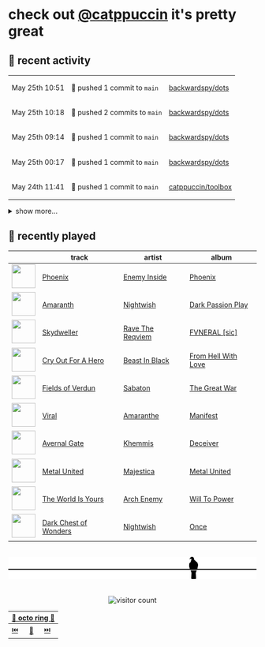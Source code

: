 # check out [@catppuccin](https://github.com/catppuccin) it's pretty great

## 📅 recent activity

<!-- SCRIPT:REPLACE:GITHUB -->
<table>
<tbody>
<tr>
<td><span title='2024-05-25T10:51:29+00:00'>May 25th 10:51</span></td>
<td>

🚢 pushed 1 commit to `main`

</td>
<td>

[backwardspy/dots](https://github.com/backwardspy/dots)

</td>
</tr>
<tr>
<td><span title='2024-05-25T10:18:52+00:00'>May 25th 10:18</span></td>
<td>

🚢 pushed 2 commits to `main`

</td>
<td>

[backwardspy/dots](https://github.com/backwardspy/dots)

</td>
</tr>
<tr>
<td><span title='2024-05-25T09:14:25+00:00'>May 25th 09:14</span></td>
<td>

🚢 pushed 1 commit to `main`

</td>
<td>

[backwardspy/dots](https://github.com/backwardspy/dots)

</td>
</tr>
<tr>
<td><span title='2024-05-25T00:17:02+00:00'>May 25th 00:17</span></td>
<td>

🚢 pushed 1 commit to `main`

</td>
<td>

[backwardspy/dots](https://github.com/backwardspy/dots)

</td>
</tr>
<tr>
<td><span title='2024-05-24T11:41:19+00:00'>May 24th 11:41</span></td>
<td>

🚢 pushed 1 commit to `main`

</td>
<td>

[catppuccin/toolbox](https://github.com/catppuccin/toolbox)

</td>
</tr>
</tbody>
</table>

<details>
<summary>show more...</summary>
<table>
<tbody>
<tr>
<td><span title='2024-05-24T11:41:18+00:00'>May 24th 11:41</span></td>
<td>

🎉 closed [#227: feat(whiskers): support `emoji` and `order` properties](https://github.com/catppuccin/toolbox/pull/227)

</td>
<td>

[catppuccin/toolbox](https://github.com/catppuccin/toolbox)

</td>
</tr>
<tr>
<td><span title='2024-05-24T10:36:20+00:00'>May 24th 10:36</span></td>
<td>

🚢 pushed 1 commit to `main`

</td>
<td>

[backwardspy/dots](https://github.com/backwardspy/dots)

</td>
</tr>
<tr>
<td><span title='2024-05-24T08:56:54+00:00'>May 24th 08:56</span></td>
<td>

💬 commented on [#227: feat(whiskers): support `emoji` and `order` properties](https://github.com/catppuccin/toolbox/pull/227)

</td>
<td>

[catppuccin/toolbox](https://github.com/catppuccin/toolbox)

</td>
</tr>
<tr>
<td><span title='2024-05-24T08:55:50+00:00'>May 24th 08:55</span></td>
<td>

💬 commented on [#223: feat(whiskers): add colors to context in single-flavor matrix](https://github.com/catppuccin/toolbox/pull/223)

</td>
<td>

[catppuccin/toolbox](https://github.com/catppuccin/toolbox)

</td>
</tr>
<tr>
<td><span title='2024-05-24T08:55:45+00:00'>May 24th 08:55</span></td>
<td>

🚢 pushed 1 commit to `main`

</td>
<td>

[catppuccin/toolbox](https://github.com/catppuccin/toolbox)

</td>
</tr>
<tr>
<td><span title='2024-05-24T08:55:45+00:00'>May 24th 08:55</span></td>
<td>

✅ closed [#177: include flavour's colours at top level when rendering single-flavor matrix templates](https://github.com/catppuccin/toolbox/issues/177)

</td>
<td>

[catppuccin/toolbox](https://github.com/catppuccin/toolbox)

</td>
</tr>
<tr>
<td><span title='2024-05-24T08:55:44+00:00'>May 24th 08:55</span></td>
<td>

🎉 closed [#223: feat(whiskers): add colors to context in single-flavor matrix](https://github.com/catppuccin/toolbox/pull/223)

</td>
<td>

[catppuccin/toolbox](https://github.com/catppuccin/toolbox)

</td>
</tr>
<tr>
<td><span title='2024-05-23T20:24:15+00:00'>May 23rd 20:24</span></td>
<td>

💬 commented on [#228: chore: fully specify dependency versions](https://github.com/catppuccin/toolbox/pull/228)

</td>
<td>

[catppuccin/toolbox](https://github.com/catppuccin/toolbox)

</td>
</tr>
<tr>
<td><span title='2024-05-23T20:08:45+00:00'>May 23rd 20:08</span></td>
<td>

🚀 opened [#228: chore: fully specify dependency versions](https://github.com/catppuccin/toolbox/pull/228)

</td>
<td>

[catppuccin/toolbox](https://github.com/catppuccin/toolbox)

</td>
</tr>
<tr>
<td><span title='2024-05-23T17:32:02+00:00'>May 23rd 17:32</span></td>
<td>

💬 commented on [#225: fix(deps): update rust crate catppuccin to v2.3.0](https://github.com/catppuccin/toolbox/pull/225)

</td>
<td>

[catppuccin/toolbox](https://github.com/catppuccin/toolbox)

</td>
</tr>
<tr>
<td><span title='2024-05-23T17:31:16+00:00'>May 23rd 17:31</span></td>
<td>

🚢 pushed 1 commit to `main`

</td>
<td>

[catppuccin/toolbox](https://github.com/catppuccin/toolbox)

</td>
</tr>
<tr>
<td><span title='2024-05-23T17:31:14+00:00'>May 23rd 17:31</span></td>
<td>

🎉 closed [#226: fix(deps): update rust crate catppuccin to v2.4.0](https://github.com/catppuccin/toolbox/pull/226)

</td>
<td>

[catppuccin/toolbox](https://github.com/catppuccin/toolbox)

</td>
</tr>
<tr>
<td><span title='2024-05-23T17:28:33+00:00'>May 23rd 17:28</span></td>
<td>

🚢 pushed 1 commit to `main`

</td>
<td>

[catppuccin/toolbox](https://github.com/catppuccin/toolbox)

</td>
</tr>
<tr>
<td><span title='2024-05-23T17:28:32+00:00'>May 23rd 17:28</span></td>
<td>

🎉 closed [#212: fix(deps): update rust crate anyhow to v1.0.86](https://github.com/catppuccin/toolbox/pull/212)

</td>
<td>

[catppuccin/toolbox](https://github.com/catppuccin/toolbox)

</td>
</tr>
<tr>
<td><span title='2024-05-23T17:25:29+00:00'>May 23rd 17:25</span></td>
<td>

🚢 pushed 1 commit to `main`

</td>
<td>

[catppuccin/toolbox](https://github.com/catppuccin/toolbox)

</td>
</tr>
<tr>
<td><span title='2024-05-23T17:25:28+00:00'>May 23rd 17:25</span></td>
<td>

🎉 closed [#225: fix(deps): update rust crate catppuccin to v2.3.0](https://github.com/catppuccin/toolbox/pull/225)

</td>
<td>

[catppuccin/toolbox](https://github.com/catppuccin/toolbox)

</td>
</tr>
</tbody>
</table>
</details>
<!-- SCRIPT:REPLACE:GITHUB -->

## 🎵 recently played

<!-- SCRIPT:REPLACE:SPOTIFY -->
| | track | artist | album |
| - | - | - | - |
| <img src="https://i.scdn.co/image/ab67616d00004851f1cb5ebc7735d60fa10b593b" width="48" height="48"> | [Phoenix](https://open.spotify.com/track/3bLzsG3qnxWAWKv6YNgUK9) | [Enemy Inside](https://open.spotify.com/artist/4DX0ctdZRMWec9KCiigIXy) | [Phoenix](https://open.spotify.com/track/3bLzsG3qnxWAWKv6YNgUK9) |
| <img src="https://i.scdn.co/image/ab67616d000048517988cb5b6506529454590ece" width="48" height="48"> | [Amaranth](https://open.spotify.com/track/0RsOUnm1wNpbXxZ8a4abOP) | [Nightwish](https://open.spotify.com/artist/2NPduAUeLVsfIauhRwuft1) | [Dark Passion Play](https://open.spotify.com/track/0RsOUnm1wNpbXxZ8a4abOP) |
| <img src="https://i.scdn.co/image/ab67616d00004851e2d0b96aa67c22de6b2a4e6a" width="48" height="48"> | [Skydweller](https://open.spotify.com/track/46XKwgC2uZZWRrIdUcVpGg) | [Rave The Reqviem](https://open.spotify.com/artist/1NcsVSxFdXsnwvE64zV9xX) | [FVNERAL [sic]](https://open.spotify.com/track/46XKwgC2uZZWRrIdUcVpGg) |
| <img src="https://i.scdn.co/image/ab67616d00004851086fd08b0a9e09401a634902" width="48" height="48"> | [Cry Out For A Hero](https://open.spotify.com/track/5AC6aY9RpZDmOIpDy75n3U) | [Beast In Black](https://open.spotify.com/artist/0rEuaTPLMhlViNCJrg3NEH) | [From Hell With Love](https://open.spotify.com/track/5AC6aY9RpZDmOIpDy75n3U) |
| <img src="https://i.scdn.co/image/ab67616d00004851b37a2bb117c7ae30ee77b6bd" width="48" height="48"> | [Fields of Verdun](https://open.spotify.com/track/2VS1jveuhfU7Latlgfh62T) | [Sabaton](https://open.spotify.com/artist/3o2dn2O0FCVsWDFSh8qxgG) | [The Great War](https://open.spotify.com/track/2VS1jveuhfU7Latlgfh62T) |
| <img src="https://i.scdn.co/image/ab67616d00004851134792881db86df777a1b591" width="48" height="48"> | [Viral](https://open.spotify.com/track/23nQ0OXajph2n9yzYjP7Hs) | [Amaranthe](https://open.spotify.com/artist/2KaW48xlLnXC2v8tvyhWsa) | [Manifest](https://open.spotify.com/track/23nQ0OXajph2n9yzYjP7Hs) |
| <img src="https://i.scdn.co/image/ab67616d0000485130d9420d9ce0ff330a23d644" width="48" height="48"> | [Avernal Gate](https://open.spotify.com/track/2XdUaiSuEVgSvNjTirgvfj) | [Khemmis](https://open.spotify.com/artist/5Dejhd4zYKEUm6q1FLr1ik) | [Deceiver](https://open.spotify.com/track/2XdUaiSuEVgSvNjTirgvfj) |
| <img src="https://i.scdn.co/image/ab67616d0000485150b7be051457084c66425a79" width="48" height="48"> | [Metal United](https://open.spotify.com/track/2J39E5ALx4hS1WkhWl6qXu) | [Majestica](https://open.spotify.com/artist/52lkxAYfC9ypaPJ2EB22ki) | [Metal United](https://open.spotify.com/track/2J39E5ALx4hS1WkhWl6qXu) |
| <img src="https://i.scdn.co/image/ab67616d00004851f22accdfcf008be55b063aae" width="48" height="48"> | [The World Is Yours](https://open.spotify.com/track/6tGyLydK5lNXz8Aw44wRj8) | [Arch Enemy](https://open.spotify.com/artist/0DCw6lHkzh9t7f8Hb4Z0Sx) | [Will To Power](https://open.spotify.com/track/6tGyLydK5lNXz8Aw44wRj8) |
| <img src="https://i.scdn.co/image/ab67616d00004851c7190a75bf05ad902f52c7a2" width="48" height="48"> | [Dark Chest of Wonders](https://open.spotify.com/track/4QCGfqoCLZ3x9iMgtzUMD9) | [Nightwish](https://open.spotify.com/artist/2NPduAUeLVsfIauhRwuft1) | [Once](https://open.spotify.com/track/4QCGfqoCLZ3x9iMgtzUMD9) |

<!-- SCRIPT:REPLACE:SPOTIFY -->

<br>

<div align="center">

<picture>
    <source media="(prefers-color-scheme: light)" srcset="assets/pigeon-light.svg">
    <source media="(prefers-color-scheme: dark)" srcset="assets/pigeon-dark.svg">
    <img alt="pigeon sitting on a wire" src="assets/pigeon-light.svg">
</picture>

<br>
<br>

![visitor count](https://profile-counter.glitch.me/backwardspy/count.svg)

<table>
    <thead>
        <th colspan="3"><a href="https://octo-ring.com">🐙 octo ring 🐙</a></th>
    </thead>
    <tbody>
        <td><a href="https://octo-ring.com/p/backwardspy/prev">⏮️</a></td>
        <td><a href="https://octo-ring.com/p/backwardspy/random">🔀</a></td>
        <td><a href="https://octo-ring.com/p/backwardspy/next">⏭️</a></td>
    </tbody>
</table>

</div>
